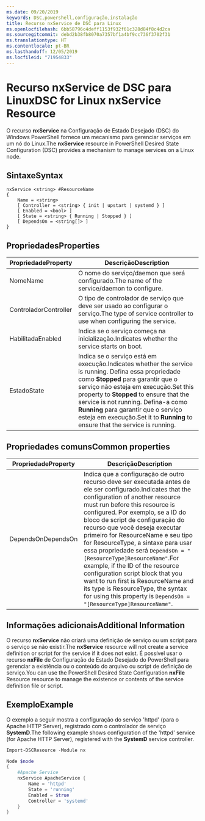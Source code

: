 ```yaml
---
ms.date: 09/20/2019
keywords: DSC,powershell,configuração,instalação
title: Recurso nxService de DSC para Linux
ms.openlocfilehash: 6bb58796c4deff1153f932f61c328d84f8c4d2ca
ms.sourcegitcommit: debd2b38fb8070a7357bf1a4bf9cc736f3702f31
ms.translationtype: HT
ms.contentlocale: pt-BR
ms.lasthandoff: 12/05/2019
ms.locfileid: "71954833"
---
```

# <a name="dsc-for-linux-nxservice-resource"></a><span data-ttu-id="8f269-103">Recurso nxService de DSC para Linux</span><span class="sxs-lookup"><span data-stu-id="8f269-103">DSC for Linux nxService Resource</span></span>

<span data-ttu-id="8f269-104">O recurso **nxService** na Configuração de Estado Desejado (DSC) do Windows PowerShell fornece um mecanismo para gerenciar serviços em um nó do Linux.</span><span class="sxs-lookup"><span data-stu-id="8f269-104">The **nxService** resource in PowerShell Desired State Configuration (DSC) provides a mechanism to manage services on a Linux node.</span></span>

## <a name="syntax"></a><span data-ttu-id="8f269-105">Sintaxe</span><span class="sxs-lookup"><span data-stu-id="8f269-105">Syntax</span></span>

```Syntax
nxService <string> #ResourceName
{
    Name = <string>
    [ Controller = <string> { init | upstart | systemd } ]
    [ Enabled = <bool> ]
    [ State = <string> { Running | Stopped } ]
    [ DependsOn = <string[]> ]
}
```

## <a name="properties"></a><span data-ttu-id="8f269-106">Propriedades</span><span class="sxs-lookup"><span data-stu-id="8f269-106">Properties</span></span>

|<span data-ttu-id="8f269-107">Propriedade</span><span class="sxs-lookup"><span data-stu-id="8f269-107">Property</span></span> |<span data-ttu-id="8f269-108">Descrição</span><span class="sxs-lookup"><span data-stu-id="8f269-108">Description</span></span> |
|---|---|
|<span data-ttu-id="8f269-109">Nome</span><span class="sxs-lookup"><span data-stu-id="8f269-109">Name</span></span> |<span data-ttu-id="8f269-110">O nome do serviço/daemon que será configurado.</span><span class="sxs-lookup"><span data-stu-id="8f269-110">The name of the service/daemon to configure.</span></span> |
|<span data-ttu-id="8f269-111">Controlador</span><span class="sxs-lookup"><span data-stu-id="8f269-111">Controller</span></span> |<span data-ttu-id="8f269-112">O tipo de controlador de serviço que deve ser usado ao configurar o serviço.</span><span class="sxs-lookup"><span data-stu-id="8f269-112">The type of service controller to use when configuring the service.</span></span> |
|<span data-ttu-id="8f269-113">Habilitada</span><span class="sxs-lookup"><span data-stu-id="8f269-113">Enabled</span></span> |<span data-ttu-id="8f269-114">Indica se o serviço começa na inicialização.</span><span class="sxs-lookup"><span data-stu-id="8f269-114">Indicates whether the service starts on boot.</span></span> |
|<span data-ttu-id="8f269-115">Estado</span><span class="sxs-lookup"><span data-stu-id="8f269-115">State</span></span> |<span data-ttu-id="8f269-116">Indica se o serviço está em execução.</span><span class="sxs-lookup"><span data-stu-id="8f269-116">Indicates whether the service is running.</span></span> <span data-ttu-id="8f269-117">Defina essa propriedade como **Stopped** para garantir que o serviço não esteja em execução.</span><span class="sxs-lookup"><span data-stu-id="8f269-117">Set this property to **Stopped** to ensure that the service is not running.</span></span> <span data-ttu-id="8f269-118">Defina-a como **Running** para garantir que o serviço esteja em execução.</span><span class="sxs-lookup"><span data-stu-id="8f269-118">Set it to **Running** to ensure that the service is running.</span></span> |

## <a name="common-properties"></a><span data-ttu-id="8f269-119">Propriedades comuns</span><span class="sxs-lookup"><span data-stu-id="8f269-119">Common properties</span></span>

|<span data-ttu-id="8f269-120">Propriedade</span><span class="sxs-lookup"><span data-stu-id="8f269-120">Property</span></span> |<span data-ttu-id="8f269-121">Descrição</span><span class="sxs-lookup"><span data-stu-id="8f269-121">Description</span></span> |
|---|---|
|<span data-ttu-id="8f269-122">DependsOn</span><span class="sxs-lookup"><span data-stu-id="8f269-122">DependsOn</span></span> |<span data-ttu-id="8f269-123">Indica que a configuração de outro recurso deve ser executada antes de ele ser configurado.</span><span class="sxs-lookup"><span data-stu-id="8f269-123">Indicates that the configuration of another resource must run before this resource is configured.</span></span> <span data-ttu-id="8f269-124">Por exemplo, se a ID do bloco de script de configuração do recurso que você deseja executar primeiro for ResourceName e seu tipo for ResourceType, a sintaxe para usar essa propriedade será `DependsOn = "[ResourceType]ResourceName"`.</span><span class="sxs-lookup"><span data-stu-id="8f269-124">For example, if the ID of the resource configuration script block that you want to run first is ResourceName and its type is ResourceType, the syntax for using this property is `DependsOn = "[ResourceType]ResourceName"`.</span></span> |

## <a name="additional-information"></a><span data-ttu-id="8f269-125">Informações adicionais</span><span class="sxs-lookup"><span data-stu-id="8f269-125">Additional Information</span></span>

<span data-ttu-id="8f269-126">O recurso **nxService** não criará uma definição de serviço ou um script para o serviço se não existir.</span><span class="sxs-lookup"><span data-stu-id="8f269-126">The **nxService** resource will not create a service definition or script for the service if it does not exist.</span></span> <span data-ttu-id="8f269-127">É possível usar o recurso **nxFile** de Configuração de Estado Desejado do PowerShell para gerenciar a existência ou o conteúdo do arquivo ou script de definição de serviço.</span><span class="sxs-lookup"><span data-stu-id="8f269-127">You can use the PowerShell Desired State Configuration **nxFile** Resource resource to manage the existence or contents of the service definition file or script.</span></span>

## <a name="example"></a><span data-ttu-id="8f269-128">Exemplo</span><span class="sxs-lookup"><span data-stu-id="8f269-128">Example</span></span>

<span data-ttu-id="8f269-129">O exemplo a seguir mostra a configuração do serviço 'httpd' (para o Apache HTTP Server), registrado com o controlador de serviço **SystemD**.</span><span class="sxs-lookup"><span data-stu-id="8f269-129">The following example shows configuration of the 'httpd' service (for Apache HTTP Server), registered with the **SystemD** service controller.</span></span>

```powershell
Import-DSCResource -Module nx

Node $node
{
    #Apache Service
    nxService ApacheService {
        Name = 'httpd'
        State = 'running'
        Enabled = $true
        Controller = 'systemd'
    }
}
```